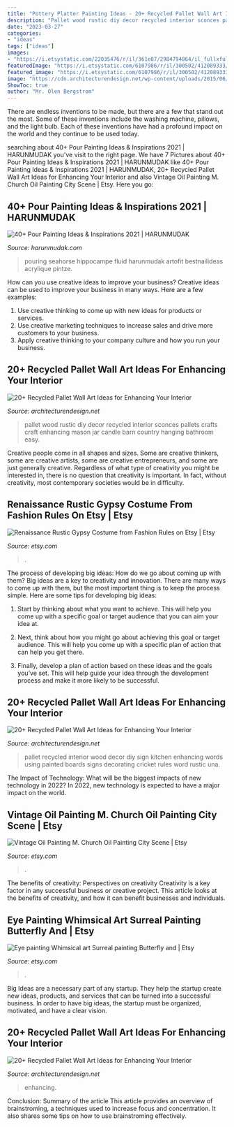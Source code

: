 ```yaml
---
title: "Pottery Platter Painting Ideas - 20+ Recycled Pallet Wall Art Ideas For Enhancing Your Interior"
description: "Pallet wood rustic diy decor recycled interior sconces pallets crafts craft enhancing mason jar candle barn country hanging bathroom easy"
date: "2023-03-27"
categories:
- "ideas"
tags: ["ideas"]
images:
- "https://i.etsystatic.com/22035476/r/il/361e07/2984794864/il_fullxfull.2984794864_k6ml.jpg"
featuredImage: "https://i.etsystatic.com/6107986/r/il/300502/412089333/il_fullxfull.412089333_gkuj.jpg"
featured_image: "https://i.etsystatic.com/6107986/r/il/300502/412089333/il_fullxfull.412089333_gkuj.jpg"
image: "https://cdn.architecturendesign.net/wp-content/uploads/2015/06/AD-Pallet-Wall-Art-20.jpg"
ShowToc: true
author: "Mr. Olen Bergstrom"
---
```



There are endless inventions to be made, but there are a few that stand out the most. Some of these inventions include the washing machine, pillows, and the light bulb. Each of these inventions have had a profound impact on the world and they continue to be used today.

	

		
searching about 40+ Pour Painting Ideas &amp; Inspirations 2021 | HARUNMUDAK you've visit to the right page. We have 7 Pictures about 40+ Pour Painting Ideas &amp; Inspirations 2021 | HARUNMUDAK like 40+ Pour Painting Ideas &amp; Inspirations 2021 | HARUNMUDAK, 20+ Recycled Pallet Wall Art Ideas for Enhancing Your Interior and also Vintage Oil Painting M. Church Oil Painting City Scene | Etsy. Here you go:
		
    
## 40+ Pour Painting Ideas &amp; Inspirations 2021 | HARUNMUDAK

<img loading=lazy src="https://www.harunmudak.com/wp-content/uploads/2020/12/pour-painting-39-768x1024.jpg" onerror="this.onerror=null;this.src='https://tse1.mm.bing.net/th?id=OIP.meD_mpP4ZA6CWK9gczZ9iwHaJ4&amp;pid=15.1';" alt="40+ Pour Painting Ideas &amp; Inspirations 2021 | HARUNMUDAK">

_Source: harunmudak.com_

>pouring seahorse hippocampe fluid harunmudak artofit bestnailideas acrylique pintze. 

	

How can you use creative ideas to improve your business?
Creative ideas can be used to improve your business in many ways. Here are a few examples:
1. Use creative thinking to come up with new ideas for products or services.
2. Use creative marketing techniques to increase sales and drive more customers to your business.
3. Apply creative thinking to your company culture and how you run your business.

    
## 20+ Recycled Pallet Wall Art Ideas For Enhancing Your Interior

<img loading=lazy src="http://cdn.architecturendesign.net/wp-content/uploads/2015/06/AD-Pallet-Wall-Art-16.jpg" onerror="this.onerror=null;this.src='https://tse1.mm.bing.net/th?id=OIP.DOnRNRgOuLXt9IxNSFn-eAHaJ4&amp;pid=15.1';" alt="20+ Recycled Pallet Wall Art Ideas for Enhancing Your Interior">

_Source: architecturendesign.net_

>pallet wood rustic diy decor recycled interior sconces pallets crafts craft enhancing mason jar candle barn country hanging bathroom easy. 

	

Creative people come in all shapes and sizes. Some are creative thinkers, some are creative artists, some are creative entrepreneurs, and some are just generally creative. Regardless of what type of creativity you might be interested in, there is no question that creativity is important. In fact, without creativity, most contemporary societies would be in difficulty.

    
## Renaissance Rustic Gypsy Costume From Fashion Rules On Etsy | Etsy

<img loading=lazy src="https://i.etsystatic.com/6863417/r/il/5d7571/513583080/il_1588xN.513583080_95cr.jpg" onerror="this.onerror=null;this.src='https://tse1.mm.bing.net/th?id=OIP.dT1vtPX4dVDkEOiJ2g6ECAHaJ3&amp;pid=15.1';" alt="Renaissance Rustic Gypsy Costume from Fashion Rules on Etsy | Etsy">

_Source: etsy.com_

>. 

	

The process of developing big ideas: How do we go about coming up with them?
Big ideas are a key to creativity and innovation. There are many ways to come up with them, but the most important thing is to keep the process simple. Here are some tips for developing big ideas:
1. Start by thinking about what you want to achieve. This will help you come up with a specific goal or target audience that you can aim your idea at.

2. Next, think about how you might go about achieving this goal or target audience. This will help you come up with a specific plan of action that can help you get there.

3. Finally, develop a plan of action based on these ideas and the goals you’ve set. This will help guide your idea through the development process and make it more likely to be successful.

    
## 20+ Recycled Pallet Wall Art Ideas For Enhancing Your Interior

<img loading=lazy src="http://cdn.architecturendesign.net/wp-content/uploads/2015/06/AD-Pallet-Wall-Art-7.jpg" onerror="this.onerror=null;this.src='https://tse3.mm.bing.net/th?id=OIP.Q3UQX1J8h8p5UFXXuB7W6gHaQP&amp;pid=15.1';" alt="20+ Recycled Pallet Wall Art Ideas for Enhancing Your Interior">

_Source: architecturendesign.net_

>pallet recycled interior wood decor diy sign kitchen enhancing words using painted boards signs decorating cricket rules word rustic una. 

	

The Impact of Technology: What will be the biggest impacts of new technology in 2022?
In 2022, new technology is expected to have a major impact on the world.

    
## Vintage Oil Painting M. Church Oil Painting City Scene | Etsy

<img loading=lazy src="https://i.etsystatic.com/6107986/r/il/300502/412089333/il_fullxfull.412089333_gkuj.jpg" onerror="this.onerror=null;this.src='https://tse4.mm.bing.net/th?id=OIP.4_ZCDLA4m2Cl705uEnsfEgHaFj&amp;pid=15.1';" alt="Vintage Oil Painting M. Church Oil Painting City Scene | Etsy">

_Source: etsy.com_

>. 

	

The benefits of creativity: Perspectives on creativity
Creativity is a key factor in any successful business or creative project. This article looks at the benefits of creativity, and how it can benefit businesses and individuals.

    
## Eye Painting Whimsical Art Surreal Painting Butterfly And | Etsy

<img loading=lazy src="https://i.etsystatic.com/22035476/r/il/361e07/2984794864/il_fullxfull.2984794864_k6ml.jpg" onerror="this.onerror=null;this.src='https://tse1.mm.bing.net/th?id=OIP.7PXgzHlkdpVHBGEWSOp-eAHaJ_&amp;pid=15.1';" alt="Eye painting Whimsical art Surreal painting Butterfly and | Etsy">

_Source: etsy.com_

>. 

	

Big Ideas are a necessary part of any startup. They help the startup create new ideas, products, and services that can be turned into a successful business. In order to have big ideas, the startup must be organized, motivated, and have a clear vision.

    
## 20+ Recycled Pallet Wall Art Ideas For Enhancing Your Interior

<img loading=lazy src="https://cdn.architecturendesign.net/wp-content/uploads/2015/06/AD-Pallet-Wall-Art-20.jpg" onerror="this.onerror=null;this.src='https://tse1.mm.bing.net/th?id=OIP.qmvGSoMFNI_DEIH-u0OUHQHaJ4&amp;pid=15.1';" alt="20+ Recycled Pallet Wall Art Ideas for Enhancing Your Interior">

_Source: architecturendesign.net_

>enhancing. 

	

Conclusion: Summary of the article
This article provides an overview of brainstroming, a techniques used to increase focus and concentration. It also shares some tips on how to use brainstroming effectively.

